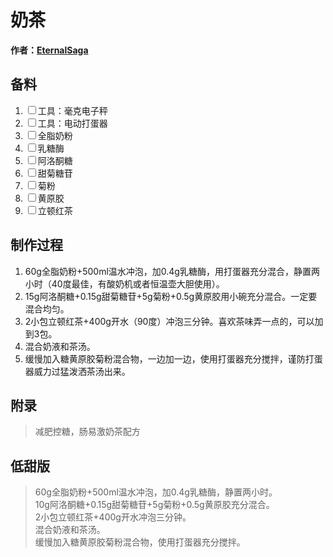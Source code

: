 # 奶茶

**作者：[EternalSaga](https://github.com/EternalSaga)**


## 备料
1. <label><input type="checkbox">工具：毫克电子秤</label>
1. <label><input type="checkbox">工具：电动打蛋器</label>
1. <label><input type="checkbox">全脂奶粉</label>
1. <label><input type="checkbox">乳糖酶</label>
1. <label><input type="checkbox">阿洛酮糖</label>
1. <label><input type="checkbox">甜菊糖苷</label>
1. <label><input type="checkbox">菊粉</label>
1. <label><input type="checkbox">黄原胶</label>
1. <label><input type="checkbox">立顿红茶</label>

## 制作过程
1. 60g全脂奶粉+500ml温水冲泡，加0.4g乳糖酶，用打蛋器充分混合，静置两小时（40度最佳，有酸奶机或者恒温壶大胆使用）。
2. 15g阿洛酮糖+0.15g甜菊糖苷+5g菊粉+0.5g黄原胶用小碗充分混合。一定要混合均匀。
3. 2小包立顿红茶+400g开水（90度）冲泡三分钟。喜欢茶味弄一点的，可以加到3包。
4. 混合奶液和茶汤。
5. 缓慢加入糖黄原胶菊粉混合物，一边加一边，使用打蛋器充分搅拌，谨防打蛋器威力过猛泼洒茶汤出来。

## 附录
> 减肥控糖，肠易激奶茶配方

## 低甜版
> 60g全脂奶粉+500ml温水冲泡，加0.4g乳糖酶，静置两小时。<br>
10g阿洛酮糖+0.15g甜菊糖苷+5g菊粉+0.5g黄原胶充分混合。<br>
2小包立顿红茶+400g开水冲泡三分钟。<br>
混合奶液和茶汤。<br>
缓慢加入糖黄原胶菊粉混合物，使用打蛋器充分搅拌。